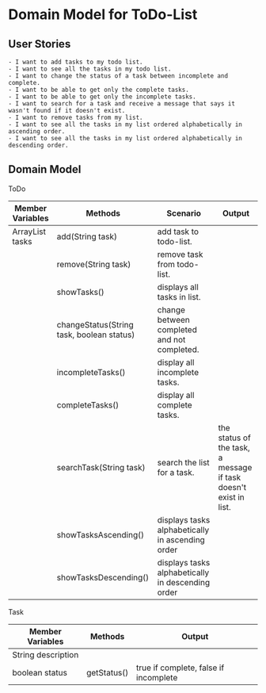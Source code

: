 # Domain Model for ToDo-List

## User Stories 

```
- I want to add tasks to my todo list.
- I want to see all the tasks in my todo list.
- I want to change the status of a task between incomplete and complete.
- I want to be able to get only the complete tasks.
- I want to be able to get only the incomplete tasks.
- I want to search for a task and receive a message that says it wasn't found if it doesn't exist.
- I want to remove tasks from my list.
- I want to see all the tasks in my list ordered alphabetically in ascending order.
- I want to see all the tasks in my list ordered alphabetically in descending order.
```

## Domain Model 

ToDo

| Member Variables      | Methods                                  | Scenario                                          | Output                                                           |
|-----------------------|------------------------------------------|---------------------------------------------------|------------------------------------------------------------------|
| ArrayList<Task> tasks | add(String task)                         | add task to todo-list.                            |                                                                  |
|                       | remove(String task)                      | remove task from todo-list.                       |                                                                  |
|                       | showTasks()                              | displays all tasks in list.                       |                                                                  |
|                       | changeStatus(String task, boolean status) | change between completed and not completed.       |                                                                  |
|                       | incompleteTasks()                        | display all incomplete tasks.                     |                                                                  |
|                       | completeTasks()                          | display all complete tasks.                       |                                                                  |
|                       | searchTask(String task)                  | search the list for a task.                       | the status of the task, a message if task doesn't exist in list. |
|                       | showTasksAscending()                     | displays tasks alphabetically in ascending order  |                                                                  |
|                       | showTasksDescending()                    | displays tasks alphabetically in descending order |                                                                  |

Task

| Member Variables   | Methods     | Output                                |
|--------------------|-------------|---------------------------------------|
| String description |             |                                       |
| boolean status     | getStatus() | true if complete, false if incomplete |
